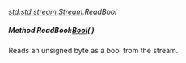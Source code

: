 _[std](../../modules/std/std-module.md):[std.stream](../../modules/std/std-stream.md).[Stream](../../modules/std/std-stream-stream.md).ReadBool_
##### Method ReadBool:[Bool](../../modules/wonkey/wonkey-types-bool.md)(  )
Reads an unsigned byte as a bool from the stream.
